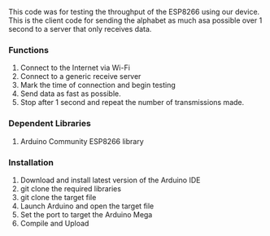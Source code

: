 This code was for testing the throughput of the ESP8266 using our device.  This is the client code for sending the alphabet as much asa possible over 1 second to a server that only receives data.

### Functions
1. Connect to the Internet via Wi-Fi
2. Connect to a generic receive server
3. Mark the time of connection and begin testing
4. Send data as fast as possible.
5. Stop after 1 second and repeat the number of transmissions made.

### Dependent Libraries
1. Arduino Community ESP8266 library

### Installation
1. Download and install latest version of the Arduino IDE
2. git clone the required libraries
3. git clone the target file
4. Launch Arduino and open the target file
5. Set the port to target the Arduino Mega
6. Compile and Upload
